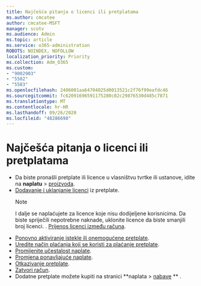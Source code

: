 ```yaml
---
title: Najčešća pitanja o licenci ili pretplatama
ms.author: cmcatee
author: cmcatee-MSFT
manager: scotv
ms.audience: Admin
ms.topic: article
ms.service: o365-administration
ROBOTS: NOINDEX, NOFOLLOW
localization_priority: Priority
ms.collection: Adm_O365
ms.custom:
- "9002903"
- "5582"
- "5583"
ms.openlocfilehash: 2406001aa64704025d0013521c2f76f99eafdc46
ms.sourcegitcommit: fc62091696591175280c02c29876530d485c7871
ms.translationtype: MT
ms.contentlocale: hr-HR
ms.lasthandoff: 09/26/2020
ms.locfileid: "48286698"
---
```

# <a name="license-or-subscription-faq"></a>Najčešća pitanja o licenci ili pretplatama

- Da biste pronašli pretplate ili licence u vlasništvu tvrtke ili ustanove, idite na **naplatu**  >  [proizvoda](https://go.microsoft.com/fwlink/p/?linkid=842054).
- [Dodavanje i uklanjanje licenci](https://docs.microsoft.com/alchemyinsights/how-to-add-or-reduce-licenses) iz pretplate.
    > [!NOTE]
    > I dalje se naplaćujete za licence koje nisu dodijeljene korisnicima. Da biste spriječili nepotrebne naknade, uklonite licence da biste smanjili broj licenci.
. [Prijenos licenci između računa](https://docs.microsoft.com/alchemyinsights/transfer-licenses-between-tenants).
- [Ponovno aktiviranje istekle ili onemogućene pretplate](https://go.microsoft.com/fwlink/p/?linkid=2117519).
- [Uredite način plaćanja koji se koristi za plaćanje pretplate](https://go.microsoft.com/fwlink/p/?linkid=2117167).
- [Promijenite učestalost naplate](https://go.microsoft.com/fwlink/p/?linkid=2119112).
- [Promjena ponavljajuće naplate](https://go.microsoft.com/fwlink/p/?linkid=2119216).
- [Otkazivanje pretplate](https://go.microsoft.com/fwlink/p/?linkid=2119113).
- [Zatvori račun](https://docs.microsoft.com/alchemyinsights/how-to-close-your-account).
- Dodatne pretplate možete kupiti na stranici **naplata > [nabave](https://go.microsoft.com/fwlink/p/?linkid=868433) ** .